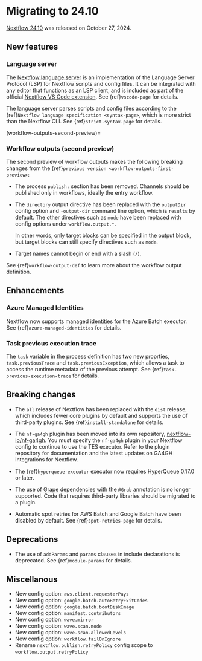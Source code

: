 
# Migrating to 24.10

[Nextflow 24.10](https://github.com/nextflow-io/nextflow/releases/tag/v24.10.0) was released on October 27, 2024.

## New features

<h3>Language server</h3>

The [Nextflow language server](https://github.com/nextflow-io/language-server) is an implementation of the Language Server Protocol (LSP) for Nextflow scripts and config files. It can be integrated with any editor that functions as an LSP client, and is included as part of the official [Nextflow VS Code extension](https://marketplace.visualstudio.com/items?itemName=nextflow.nextflow). See {ref}`vscode-page` for details.

The language server parses scripts and config files according to the {ref}`Nextflow language specification <syntax-page>`, which is more strict than the Nextflow CLI. See {ref}`strict-syntax-page` for details.

(workflow-outputs-second-preview)=

<h3>Workflow outputs (second preview)</h3>

The second preview of workflow outputs makes the following breaking changes from the {ref}`previous version <workflow-outputs-first-preview>`:

- The process `publish:` section has been removed. Channels should be published only in workflows, ideally the entry workflow.

- The `directory` output directive has been replaced with the `outputDir` config option and `-output-dir` command line option, which is `results` by default. The other directives such as `mode` have been replaced with config options under `workflow.output.*`.

  In other words, only target blocks can be specified in the output block, but target blocks can still specify directives such as `mode`.

- Target names cannot begin or end with a slash (`/`).

See {ref}`workflow-output-def` to learn more about the workflow output definition.

## Enhancements

<h3>Azure Managed Identities</h3>

Nextflow now supports managed identities for the Azure Batch executor. See {ref}`azure-managed-identities` for details.

<h3>Task previous execution trace</h3>

The `task` variable in the process definition has two new proprties, `task.previousTrace` and `task.previousException`, which allows a task to access the runtime metadata of the previous attempt. See {ref}`task-previous-execution-trace` for details.

## Breaking changes

- The `all` release of Nextflow has been replaced with the `dist` release, which includes fewer core plugins by default and supports the use of third-party plugins. See {ref}`install-standalone` for details.

- The `nf-ga4gh` plugin has been moved into its own repository, [nextflow-io/nf-ga4gh](https://github.com/nextflow-io/nf-ga4gh). You must specify the `nf-ga4gh` plugin in your Nextflow config to continue to use the TES executor. Refer to the plugin repository for documentation and the latest updates on GA4GH integrations for Nextflow.

- The {ref}`hyperqueue-executor` executor now requires HyperQueue 0.17.0 or later.

- The use of [Grape](https://docs.groovy-lang.org/latest/html/documentation/grape.html) dependencies with the `@Grab` annotation is no longer supported. Code that requires third-party libraries should be migrated to a plugin.

- Automatic spot retries for AWS Batch and Google Batch have been disabled by default. See {ref}`spot-retries-page` for details.

## Deprecations

- The use of `addParams` and `params` clauses in include declarations is deprecated. See {ref}`module-params` for details.

## Miscellanous

- New config option: `aws.client.requesterPays`
- New config option: `google.batch.autoRetryExitCodes`
- New config option: `google.batch.bootDiskImage`
- New config option: `manifest.contributors`
- New config option: `wave.mirror`
- New config option: `wave.scan.mode`
- New config option: `wave.scan.allowedLevels`
- New config option: `workflow.failOnIgnore`
- Rename `nextflow.publish.retryPolicy` config scope to `workflow.output.retryPolicy`
